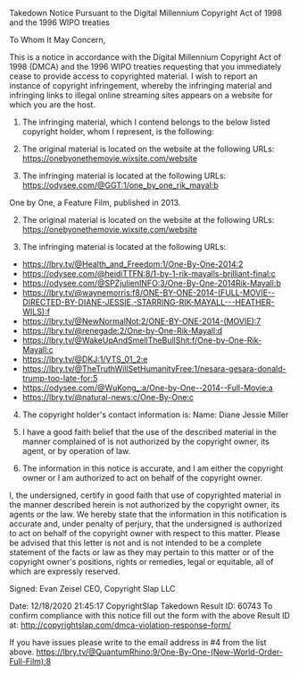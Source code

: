 Takedown Notice Pursuant to the Digital Millennium Copyright Act of 1998 and the 1996 WIPO treaties

To Whom It May Concern,

This is a notice in accordance with the Digital Millennium Copyright Act of 1998 (DMCA) and the 1996 WIPO treaties requesting that you immediately cease to provide access to copyrighted material. I wish to report an instance of copyright infringement, whereby the infringing material and infringing links to illegal online streaming sites appears on a website for which you are the host.

1. The infringing material, which I contend belongs to the below listed copyright holder, whom I represent, is the following:

2. The original material is located on the website at the following URLs:
https://onebyonethemovie.wixsite.com/website

3. The infringing material is located at the following URLs:
https://odysee.com/@GGT:1/one_by_one_rik_mayal:b 

One by One, a Feature Film, published in 2013.

2. The original material is located on the website at the following URLs:
https://onebyonethemovie.wixsite.com/website

3. The infringing material is located at the following URLs:
- https://lbry.tv/@Health_and_Freedom:1/One-By-One-2014:2
- https://odysee.com/@heidiTTFN:8/1-by-1-rik-mayalls-brilliant-final:c
- https://odysee.com/@SPZjulienINFO:3/One-By-One-2014Rik-Mayall:b
- https://lbry.tv/@waynemorris:f8/ONE-BY-ONE-2014-(FULL-MOVIE--DIRECTED-BY-DIANE-JESSIE,-STARRING-RIK-MAYALL---HEATHER-WILS):f
- https://lbry.tv/@NewNormalNot:2/ONE-BY-ONE-2014-(MOVIE):7
- https://lbry.tv/@renegade:2/One-by-One-Rik-Mayall:d
- https://lbry.tv/@WakeUpAndSmellTheBullShit:f/One-by-One-Rik-Mayall:c
- https://lbry.tv/@DKJ:1/VTS_01_2:e
- https://lbry.tv/@TheTruthWillSetHumanityFree:1/nesara-gesara-donald-trump-too-late-for:5
- https://odysee.com/@WuKong_:a/One-by-One--2014--Full-Movie:a
-  https://lbry.tv/@natural-news:c/One-By-One:c

4. The copyright holder's contact information is:
Name: Diane Jessie Miller

5. I have a good faith belief that the use of the described material in the manner complained of is not authorized by the copyright owner, its agent, or by operation of law.

6. The information in this notice is accurate, and I am either the copyright owner or I am authorized to act on behalf of the copyright owner.

I, the undersigned, certify in good faith that use of copyrighted material in the manner described herein is not authorized by the copyright owner, its agents or the law. We hereby state that the information in this notification is accurate and, under penalty of perjury, that the undersigned is authorized to act on behalf of the copyright owner with respect to this matter.
Please be advised that this letter is not and is not intended to be a complete statement of the facts or law as they may pertain to this matter or of the copyright owner's positions, rights or remedies, legal or equitable, all of which are expressly reserved.


Signed: Evan Zeisel
CEO, Copyright Slap LLC

Date: 12/18/2020 21:45:17
CopyrightSlap Takedown Result ID: 60743
To confirm compliance with this notice fill out the form with the above Result ID at: http://copyrightslap.com/dmca-violation-response-form/

If you have issues please write to the email address in #4 from the list above. 
 https://lbry.tv/@QuantumRhino:9/One-By-One-(New-World-Order-Full-Film):8
